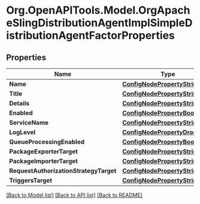 # Org.OpenAPITools.Model.OrgApacheSlingDistributionAgentImplSimpleDistributionAgentFactorProperties
## Properties

Name | Type | Description | Notes
------------ | ------------- | ------------- | -------------
**Name** | [**ConfigNodePropertyString**](ConfigNodePropertyString.md) |  | [optional] 
**Title** | [**ConfigNodePropertyString**](ConfigNodePropertyString.md) |  | [optional] 
**Details** | [**ConfigNodePropertyString**](ConfigNodePropertyString.md) |  | [optional] 
**Enabled** | [**ConfigNodePropertyBoolean**](ConfigNodePropertyBoolean.md) |  | [optional] 
**ServiceName** | [**ConfigNodePropertyString**](ConfigNodePropertyString.md) |  | [optional] 
**LogLevel** | [**ConfigNodePropertyDropDown**](ConfigNodePropertyDropDown.md) |  | [optional] 
**QueueProcessingEnabled** | [**ConfigNodePropertyBoolean**](ConfigNodePropertyBoolean.md) |  | [optional] 
**PackageExporterTarget** | [**ConfigNodePropertyString**](ConfigNodePropertyString.md) |  | [optional] 
**PackageImporterTarget** | [**ConfigNodePropertyString**](ConfigNodePropertyString.md) |  | [optional] 
**RequestAuthorizationStrategyTarget** | [**ConfigNodePropertyString**](ConfigNodePropertyString.md) |  | [optional] 
**TriggersTarget** | [**ConfigNodePropertyString**](ConfigNodePropertyString.md) |  | [optional] 

[[Back to Model list]](../README.md#documentation-for-models) [[Back to API list]](../README.md#documentation-for-api-endpoints) [[Back to README]](../README.md)

